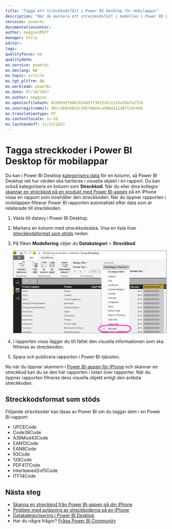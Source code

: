 ```yaml
---
title: "Tagga ett streckkodsfält i Power BI Desktop för mobilappar"
description: "När du markera ett streckkodsfält i modellen i Power BI Desktop kan du filtrera data för streckkoder automatiskt i Power BI-appen på din iPhone."
services: powerbi
documentationcenter: 
author: maggiesMSFT
manager: kfile
editor: 
tags: 
qualityfocus: no
qualitydate: 
ms.service: powerbi
ms.devlang: NA
ms.topic: article
ms.tgt_pltfrm: NA
ms.workload: powerbi
ms.date: 07/18/2017
ms.author: maggies
ms.openlocfilehash: 029d93df808163ab5ff3015161121dafbbfa175d
ms.sourcegitcommit: 99cc3b9cb615c2957dde6ca908a51238f129cebb
ms.translationtype: HT
ms.contentlocale: sv-SE
ms.lasthandoff: 11/13/2017
---
```

# <a name="tag-barcodes-in-power-bi-desktop-for-the-mobile-apps"></a>Tagga streckkoder i Power BI Desktop för mobilappar
Du kan i Power BI Desktop [kategorisera data](desktop-data-categorization.md) för en kolumn, så Power BI Desktop vet hur värden ska hanteras i visuella objekt i en rapport. Du kan också kategorisera en kolumn som **Streckkod**. När du eller dina kollegor [skannar en streckkod på en produkt med Power BI-appen](mobile-apps-scan-barcode-iphone.md) på en iPhone visas en rapport som innehåller den streckkoden. När du öppnar rapporten i mobilappen filtrerar Power BI rapporten automatiskt efter data som är relaterade till streckkoden.

1. Växla till datavy i Power BI Desktop.
2. Markera en kolumn med streckkodsdata. Visa en lista över [streckkodsformat som stöds](#supported-barcode-formats) nedan.
3. På fliken **Modellering** väljer du **Datakategori** > **Streckkod**.
   
    ![Listan Datakategori](media/desktop-mobile-barcodes/power-bi-desktop-barcode.png)
4. I rapporten visas lägger du till fältet den visuella informationen som ska filtreras av streckkoden.
5. Spara och publicera rapporten i Power BI-tjänsten.

Nu när du öppnar skannern i [Power BI-appen för iPhone](mobile-ios-ipad-iphone-apps.md) och skannar en streckkod kan du se den här rapporten i listan över rapporter. När du öppnar rapporten filtreras dess visuella objekt enligt den avlästa streckkoden.

## <a name="supported-barcode-formats"></a>Streckkodsformat som stöds
Följande streckkoder kan läsas av Power BI om du taggar dem i en Power BI-rapport: 

* UPCECode 
* Code39Code  
* A39Mod43Code 
* EAN13Code 
* EAN8Code  
* 93Code  
* 128Code 
* PDF417Code 
* Interleaved2of5Code 
* ITF14Code 

## <a name="next-steps"></a>Nästa steg
* [Skanna en streckkod från Power BI-appen på din iPhone](mobile-apps-scan-barcode-iphone.md)
* [Problem med avläsning av streckkoderna på en iPhone](mobile-apps-scan-barcode-iphone.md#issues-with-scanning-a-barcode)
* [Datakategorisering i Power BI Desktop](desktop-data-categorization.md)  
* Har du några frågor? [Fråga Power BI Community](http://community.powerbi.com/)

